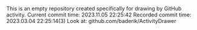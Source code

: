 This is an empty repository created specifically for drawing by GitHub activity.
Current commit time: 2023.11.05 22:25:42
Recorded commit time: 2023.03.04 22:25:14(3)
Look at: github.com/baderik/ActivityDrawer
